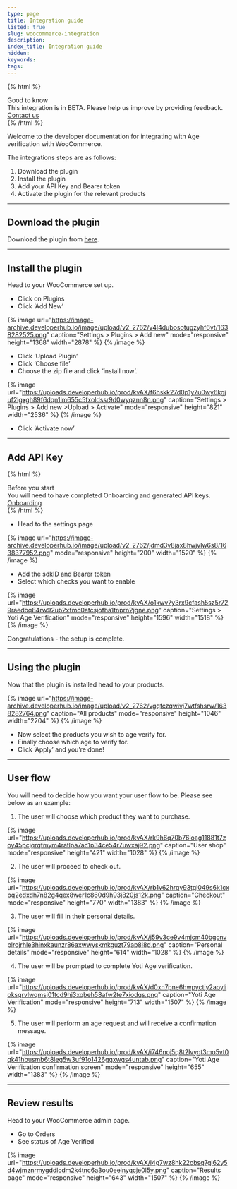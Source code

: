 ```yaml
---
type: page
title: Integration guide
listed: true
slug: woocommerce-integration
description: 
index_title: Integration guide
hidden: 
keywords: 
tags: 
---
```


{% html %}
<div class="alert-GTK">
    <div class="alert-title" id="GTK">
        Good to know
    </div>
    <div class="alert-text">
This integration is in BETA. Please help us improve by providing feedback. 
    </div>
 <div class="alert-links"> 
      <a href="mailto:clientsupport@yoti.com"> Contact us </a> 
   </div>

   </div>
</div>
{% /html %}

Welcome to the developer documentation for integrating with Age verification with WooCommerce. 

The integrations steps are as follows:

1. Download the plugin
2. Install the plugin
3. Add your API Key and Bearer token
4. Activate the plugin for the relevant products

---

## Download the plugin

Download the plugin from [here](https://www.yoti.com/wp-content/uploads/woocommerce-yoti-plugin-1.0.zip). 

---

## Install the plugin

Head to your WooCommerce set up. 

- Click on Plugins
- Click ‘Add New’

{% image url="https://image-archive.developerhub.io/image/upload/v2_2762/v4l4dubosotugzyhf6vt/1638282525.png" caption="Settings &gt; Plugins &gt; Add new" mode="responsive" height="1368" width="2878" %}
{% /image %}

- Click ‘Upload Plugin’
- Click ‘Choose file’
- Choose the zip file and click ‘install now’.

{% image url="https://uploads.developerhub.io/prod/kvAX/f6hskk27d0p1y7u0wy6kgjuf2lgxgh89f6dqn1lm655c5fxoldssr9d0wyqznn8n.png" caption="Settings &gt; Plugins &gt; Add new &gt;Upload &gt; Activate" mode="responsive" height="821" width="2536" %}
{% /image %}

- Click ‘Activate now’

---

## Add API Key

{% html %}
<div class="alert-BYS">
   <div class="alert-title" id="BYS">
      Before you start
   </div>
   <div class="alert-text" >
      You will need to have completed Onboarding and generated API keys. 
   </div>
   <div class="alert-links"> 
      <a href="https://developers.yoti.com/age-verification/getting-started"> Onboarding </a>
   </div>
</div>
{% /html %}

- Head to the settings page

{% image url="https://image-archive.developerhub.io/image/upload/v2_2762/jdmd3v8jax8hwjvlw6s8/1638377952.png" mode="responsive" height="200" width="1520" %}
{% /image %}

- Add the sdkID and Bearer token
- Select which checks you want to enable

{% image url="https://uploads.developerhub.io/prod/kvAX/o1kwv7y3rx9cfash5sz5r729raedbq84rw92ub2xfmc0atcsjofha1tnprn2jgne.png" caption="Settings &gt; Yoti Age Verification" mode="responsive" height="1596" width="1518" %}
{% /image %}

Congratulations - the setup is complete.

---

## Using the plugin

Now that the plugin is installed head to your products.

{% image url="https://image-archive.developerhub.io/image/upload/v2_2762/vgqfczqwivj7wtfshsrw/1638282764.png" caption="All products" mode="responsive" height="1046" width="2204" %}
{% /image %}

- Now select the products you wish to age verify for.
- Finally choose which age to verify for.
- Click ‘Apply’ and you’re done!

---

## User flow

You will need to decide how you want your user flow to be. Please see below as an example:

1. The user will choose which product they want to purchase.

{% image url="https://uploads.developerhub.io/prod/kvAX/rk9h6q70b76loag11881t7zoy45pcjqrqfmym4ratlpa7ac1p34ce54r7uwxaj92.png" caption="User shop" mode="responsive" height="421" width="1028" %}
{% /image %}

2. The user will proceed to check out.

{% image url="https://uploads.developerhub.io/prod/kvAX/rb1v62hrqy93tgl049s6k1cxpq2edxdh7n82g4qex8wer1c860d9h93j820js12k.png" caption="Checkout" mode="responsive" height="770" width="1383" %}
{% /image %}

3. The user will fill in their personal details.

{% image url="https://uploads.developerhub.io/prod/kvAX/j59v3ce9v4mjcm40bgcnvplrojrhle3hinxkaunzr86axwwyskmkguzt79ap8i8d.png" caption="Personal details" mode="responsive" height="614" width="1028" %}
{% /image %}

4. The user will be prompted to complete Yoti Age verification. 

{% image url="https://uploads.developerhub.io/prod/kvAX/d0xn7pne6hwpyctjy2aoylioksgrvlwqmsj01tcd9hj3xqbeh58afw2te7xiodqs.png" caption="Yoti Age Verification" mode="responsive" height="713" width="1507" %}
{% /image %}

5. The user will perform an age request and will receive a confirmation message.

{% image url="https://uploads.developerhub.io/prod/kvAX/i746noj5q8t2lvygt3mo5vt0qk41hbusmb6t8leg5w3uf91o1426ggxwgs4untab.png" caption="Yoti Age Verification confirmation screen" mode="responsive" height="655" width="1383" %}
{% /image %}

---

## Review results

Head to your WooCommerce admin page. 

- Go to Orders
- See status of Age Verified 

{% image url="https://uploads.developerhub.io/prod/kvAX/l4g7wz8hk22obsq7gl62y5d4wjmznrmygddlcdm2k4tnc6a3ou0eeinyqcje0l5y.png" caption="Results page" mode="responsive" height="643" width="1507" %}
{% /image %}